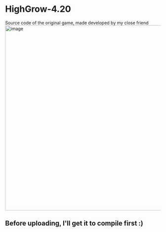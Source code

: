 # HighGrow-4.20
Source code of the original game, made developed by my close friend
<img width="800" height="600" alt="image" src="https://github.com/user-attachments/assets/8f1bd1b3-46b7-4c1e-910f-471ea746a03d" />


## Before uploading, I'll get it to compile first :)
